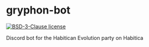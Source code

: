 # gryphon-bot

[![BSD-3-Clause license](https://img.shields.io/badge/license-BSD--3--Clause-blue.svg)](LICENSE)

Discord bot for the Habitican Evolution party on Habitica
